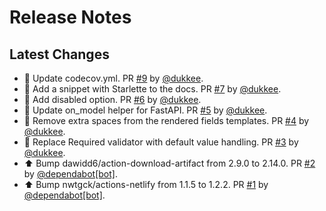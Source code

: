 # Release Notes

## Latest Changes

* 🔧 Update codecov.yml. PR [#9](https://github.com/boardpack/reforms/pull/9) by [@dukkee](https://github.com/dukkee).
* 📝 Add a snippet with Starlette to the docs. PR [#7](https://github.com/boardpack/reforms/pull/7) by [@dukkee](https://github.com/dukkee).
* 👷 Add disabled option. PR [#6](https://github.com/boardpack/reforms/pull/6) by [@dukkee](https://github.com/dukkee).
* 🔧 Update on_model helper for FastAPI. PR [#5](https://github.com/boardpack/reforms/pull/5) by [@dukkee](https://github.com/dukkee).
* 📝 Remove extra spaces from the rendered fields templates. PR [#4](https://github.com/boardpack/reforms/pull/4) by [@dukkee](https://github.com/dukkee).
* 🐛 Replace Required validator with default value handling. PR [#3](https://github.com/boardpack/reforms/pull/3) by [@dukkee](https://github.com/dukkee).
* ⬆ Bump dawidd6/action-download-artifact from 2.9.0 to 2.14.0. PR [#2](https://github.com/boardpack/reforms/pull/2) by [@dependabot[bot]](https://github.com/apps/dependabot).
* ⬆ Bump nwtgck/actions-netlify from 1.1.5 to 1.2.2. PR [#1](https://github.com/boardpack/reforms/pull/1) by [@dependabot[bot]](https://github.com/apps/dependabot).

